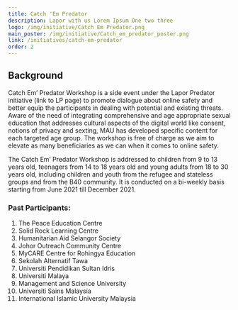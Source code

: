 ```yaml
---
title: Catch 'Em Predator
description: Lapor with us Lorem Ipsum One two three
logo: /img/initiative/Catch Em Predator.png
main_poster: /img/initiative/Catch_em_predator_poster.png
link: /initiatives/catch-em-predator
order: 2
---
```



## Background

Catch Em’ Predator Workshop is a side event under the Lapor Predator initiative (link to LP page) to promote dialogue about online safety and better equip the participants in dealing with potential and existing threats. Aware of the need of integrating comprehensive and age appropriate sexual education that addresses cultural aspects of the digital world like consent, notions of privacy and sexting, MAU has developed specific content for each targeted age group. The workshop is free of charge as we aim to elevate as many beneficiaries as we can when it comes to online safety.

The Catch Em’ Predator Workshop is addressed to children from 9 to 13 years old, teenagers from 14 to 18 years old and young adults from 18 to 30 years old, including children and youth from the refugee and stateless groups and from the B40 community. It is conducted on a bi-weekly basis starting from June 2021 till December 2021.

### Past Participants:

1. The Peace Education Centre
2. Solid Rock Learning Centre
3. Humanitarian Aid Selangor Society
4. Johor Outreach Community Centre
5. MyCARE Centre for Rohingya Education
6. Sekolah Alternatif Tawa
7. Universiti Pendidikan Sultan Idris
8. Universiti Malaya
9. Management and Science University
10. Universiti Sains Malaysia
11. International Islamic University Malaysia
